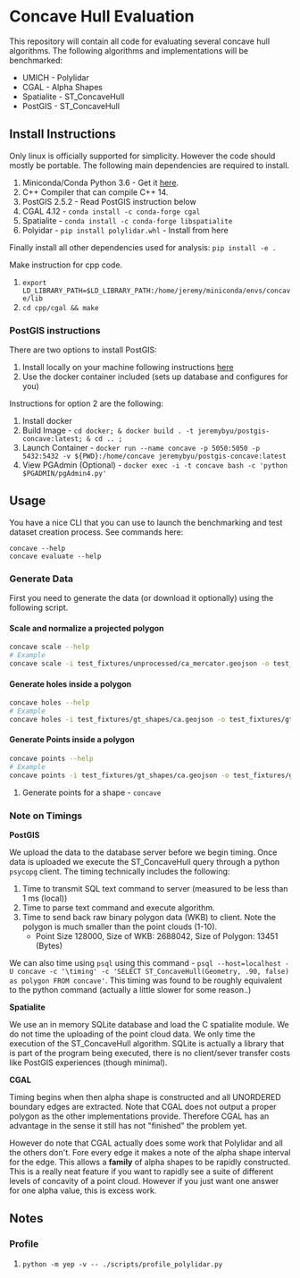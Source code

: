 # Concave Hull Evaluation

This repository will contain all code for evaluating several concave hull algorithms. The following algorithms and implementations will be benchmarked:

* UMICH - Polylidar
* CGAL - Alpha Shapes
* Spatialite - ST_ConcaveHull
* PostGIS - ST_ConcaveHull


## Install Instructions

Only linux is officially supported for simplicity. However the code should mostly be portable. The following main dependencies are required to install.

1. Miniconda/Conda Python 3.6 - Get it [here](https://docs.conda.io/en/latest/miniconda.html). 
2. C++ Compiler that can compile C++ 14.
3. PostGIS 2.5.2 - Read PostGIS instruction below
4. CGAL 4.12 - `conda install -c conda-forge cgal`
5. Spatialite - `conda install -c conda-forge libspatialite`
6. Polyidar - `pip install polylidar.whl` - Install from here

Finally install all other dependencies used for analysis: `pip install -e .`

Make instruction for cpp code.

1. `export LD_LIBRARY_PATH=$LD_LIBRARY_PATH:/home/jeremy/miniconda/envs/concave/lib`
2. `cd cpp/cgal && make`

### PostGIS instructions

There are two options to install PostGIS:

1. Install locally on your machine following instructions [here](https://postgis.net/)
2. Use the docker container included (sets up database and configures for you)

Instructions for option 2 are the following:

1. Install docker
2. Build Image - `cd docker; & docker build . -t jeremybyu/postgis-concave:latest; & cd .. ;`
3. Launch Container - `docker run --name concave -p 5050:5050 -p 5432:5432 -v ${PWD}:/home/concave jeremybyu/postgis-concave:latest`
4. View PGAdmin (Optional) - `docker exec -i -t concave bash -c 'python $PGADMIN/pgAdmin4.py'`


## Usage

You have a nice CLI that you can use to launch the benchmarking and test dataset creation process.  See commands here:

```
concave --help
concave evaluate --help
```

### Generate Data

First you need to generate the data (or download it optionally) using the following script.

#### Scale and normalize a projected polygon

```bash
concave scale --help
# Example
concave scale -i test_fixtures/unprocessed/ca_mercator.geojson -o test_fixtures/gt_shapes/ca.geojson
```

#### Generate holes inside a polygon

```bash
concave holes --help
# Example
concave holes -i test_fixtures/gt_shapes/ca.geojson -o test_fixtures/gt_shapes/caholes.geojson
```


#### Generate Points inside a polygon

```bash
concave points --help
# Example
concave points -i test_fixtures/gt_shapes/ca.geojson -o test_fixtures/gt_shapes/caholes.geojson
```

1. Generate points for a shape - `concave `


### Note on Timings

**PostGIS**

We upload the data to the database server before we begin timing. Once data is uploaded we execute the ST_ConcaveHull query through a python `psycopg` client. The timing technically includes the following:
1. Time to transmit SQL text command to server (measured to be less than 1 ms (local))
2. Time to parse text command and execute algorithm.
3. Time to send back raw binary polygon data (WKB) to client. Note the polygon is much smaller than the point clouds (1-10).
    * Point Size 128000, Size of WKB: 2688042, Size of Polygon: 13451 (Bytes)

We can also time using `psql` using this command - `psql --host=localhost -U concave -c '\timing' -c 'SELECT ST_ConcaveHull(Geometry, .90, false) as polygon FROM concave'`.
This timing was found to be roughly equivalent to the python command (actually a little slower for some reason..)

**Spatialite**

We use an in memory SQLite database and load the C spatialite module. We do not time the uploading of the point cloud data.  We only time the execution of the 
ST_ConcaveHull algorithm.  SQLite is actually a library that is part of the program being executed, there is no client/sever transfer costs like PostGIS experiences (though minimal).

**CGAL**

Timing begins when then alpha shape is constructed and all UNORDERED boundary edges are extracted. Note that CGAL does not output a proper polygon as the other implementations provide.
Therefore CGAL has an advantage in the sense it still has not "finished" the problem yet. 

However do note that CGAL actually does some work that Polylidar and all the others don't. Fore every edge it makes a note of the alpha shape interval for the edge. This allows a **family** of alpha shapes
to be rapidly constructed.  This is a really neat feature if you want to rapidly see a suite of different levels of concavity of a point cloud. However if you just want one answer for one alpha value, this is excess work.


## Notes


### Profile

1. `python -m yep -v -- ./scripts/profile_polylidar.py`






